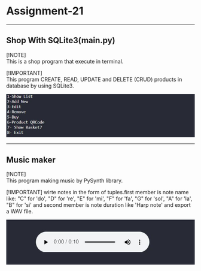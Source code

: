 # Assignment-21
---
## Shop With SQLite3(main.py)

[!NOTE]  
This is a shop program that execute in terminal.

[!IMPORTANT]\
This program CREATE, READ, UPDATE and DELETE (CRUD) products in database by using SQLite3.

![shop program](./1.JPG)

---
## Music maker

[!NOTE]<br>
This program making music by PySynth library.

[!IMPORTANT]
wirte notes in the form of tuples.first member is note name like: "C" for 'do', "D" for 're', "E" for 'mi', "F" for 'fa', "G" for 'sol', "A" for 'la', "B" for 'si' and second member is note duration like 'Harp note' and export a WAV file.

![PySynth](./2.JPG)
